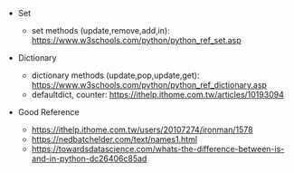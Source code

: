 - Set
    - set methods (update,remove,add,in): https://www.w3schools.com/python/python_ref_set.asp

- Dictionary
    - dictionary methods (update,pop,update,get): https://www.w3schools.com/python/python_ref_dictionary.asp
    - defaultdict, counter: https://ithelp.ithome.com.tw/articles/10193094



- Good Reference
    - https://ithelp.ithome.com.tw/users/20107274/ironman/1578
    - https://nedbatchelder.com/text/names1.html
    - https://towardsdatascience.com/whats-the-difference-between-is-and-in-python-dc26406c85ad